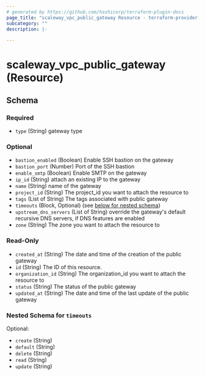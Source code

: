 ```yaml
---
# generated by https://github.com/hashicorp/terraform-plugin-docs
page_title: "scaleway_vpc_public_gateway Resource - terraform-provider-scaleway"
subcategory: ""
description: |-
  
---
```


# scaleway_vpc_public_gateway (Resource)





<!-- schema generated by tfplugindocs -->
## Schema

### Required

- `type` (String) gateway type

### Optional

- `bastion_enabled` (Boolean) Enable SSH bastion on the gateway
- `bastion_port` (Number) Port of the SSH bastion
- `enable_smtp` (Boolean) Enable SMTP on the gateway
- `ip_id` (String) attach an existing IP to the gateway
- `name` (String) name of the gateway
- `project_id` (String) The project_id you want to attach the resource to
- `tags` (List of String) The tags associated with public gateway
- `timeouts` (Block, Optional) (see [below for nested schema](#nestedblock--timeouts))
- `upstream_dns_servers` (List of String) override the gateway's default recursive DNS servers, if DNS features are enabled
- `zone` (String) The zone you want to attach the resource to

### Read-Only

- `created_at` (String) The date and time of the creation of the public gateway
- `id` (String) The ID of this resource.
- `organization_id` (String) The organization_id you want to attach the resource to
- `status` (String) The status of the public gateway
- `updated_at` (String) The date and time of the last update of the public gateway

<a id="nestedblock--timeouts"></a>
### Nested Schema for `timeouts`

Optional:

- `create` (String)
- `default` (String)
- `delete` (String)
- `read` (String)
- `update` (String)
